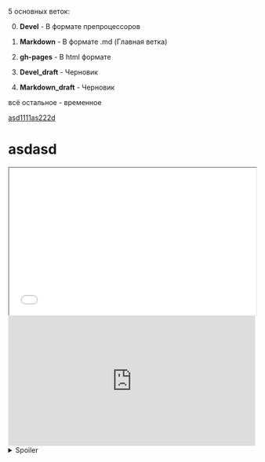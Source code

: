 5 основных веток:

0. **Devel** - В формате препроцессоров
0. **Markdown** - В формате .md (Главная ветка)
0. **gh-pages** - В html формате

0. **Devel_draft** - Черновик
0. **Markdown_draft** - Черновик

всё остальное - временное


[asd1111as222d](https://www.youtube.com/watch?v=K8bM6N7PFJM)

<h1>asdasd</h1>

<iframe src="./index.html" width="100%" height="300px"></iframe>


<iframe height="265" style="width: 100%;" scrolling="no" title="Horizontal Image Accordion jQuery" src="https://codepen.io/Ragnarok/embed/pRRmor?height=265&theme-id=dark&default-tab=css,result" frameborder="no" loading="lazy" allowtransparency="true" allowfullscreen="true">
  See the Pen <a href='https://codepen.io/Ragnarok/pen/pRRmor'>Horizontal Image Accordion jQuery</a> by Ragnarok
  (<a href='https://codepen.io/Ragnarok'>@Ragnarok</a>) on <a href='https://codepen.io'>CodePen</a>.
</iframe>



<details>
<summary>Spoiler</summary>
<p>

```js
// ES5
var x = 'outer';
function test(inner) {
  if (inner) {
    var x = 'inner'; // scope whole function
    return x;
  }
  return x; // gets redefined on line 4
}

test(false); // undefined 
test(true); // inner

// ES6
let x = 'outer';
function test(inner) {
  if (inner) {
    let x = 'inner';
    return x;
  }
  return x; // gets result from line 1 as expected
}

test(false); // outer
test(true); // inner
```
</p>
</details>
